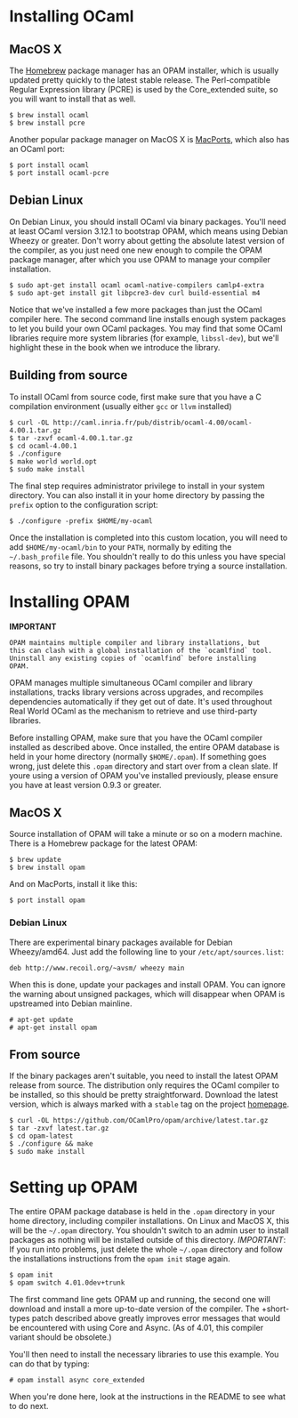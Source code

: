# Installing OCaml

## MacOS X

The [Homebrew](http://github.com/mxcl/homebrew) package manager has an
OPAM installer, which is usually updated pretty quickly to the latest
stable release.  The Perl-compatible Regular Expression library (PCRE)
is used by the Core_extended suite, so you will want to install that
as well.

```
$ brew install ocaml
$ brew install pcre
```

Another popular package manager on MacOS X is [MacPorts](http://macports.org),
which also has an OCaml port:

```
$ port install ocaml
$ port install ocaml-pcre
```


## Debian Linux

On Debian Linux, you should install OCaml via binary packages.  You'll
need at least OCaml version 3.12.1 to bootstrap OPAM, which means
using Debian Wheezy or greater.  Don't worry about getting the
absolute latest version of the compiler, as you just need one new
enough to compile the OPAM package manager, after which you use OPAM
to manage your compiler installation.

```
$ sudo apt-get install ocaml ocaml-native-compilers camlp4-extra
$ sudo apt-get install git libpcre3-dev curl build-essential m4
```

Notice that we've installed a few more packages than just the OCaml compiler
here.  The second command line installs enough system packages to let you
build your own OCaml packages.  You may find that some OCaml libraries require
more system libraries (for example, `libssl-dev`), but we'll highlight
these in the book when we introduce the library.

## Building from source

To install OCaml from source code, first make sure that you have a C compilation
environment (usually either `gcc` or `llvm` installed)

```
$ curl -OL http://caml.inria.fr/pub/distrib/ocaml-4.00/ocaml-4.00.1.tar.gz
$ tar -zxvf ocaml-4.00.1.tar.gz
$ cd ocaml-4.00.1
$ ./configure
$ make world world.opt
$ sudo make install
```

The final step requires administrator privilege to install in your
system directory.  You can also install it in your home directory by
passing the `prefix` option to the configuration script:

```
$ ./configure -prefix $HOME/my-ocaml
```

Once the installation is completed into this custom location, you will
need to add `$HOME/my-ocaml/bin` to your `PATH`, normally by editing
the `~/.bash_profile` file.  You shouldn't really to do this unless
you have special reasons, so try to install binary packages before
trying a source installation.

# Installing OPAM

**IMPORTANT**

    OPAM maintains multiple compiler and library installations, but
    this can clash with a global installation of the `ocamlfind` tool.
    Uninstall any existing copies of `ocamlfind` before installing
    OPAM.

OPAM manages multiple simultaneous OCaml compiler and library
installations, tracks library versions across upgrades, and recompiles
dependencies automatically if they get out of date.  It's used
throughout Real World OCaml as the mechanism to retrieve and use
third-party libraries.

Before installing OPAM, make sure that you have the OCaml compiler
installed as described above.  Once installed, the entire OPAM
database is held in your home directory (normally `$HOME/.opam`).  If
something goes wrong, just delete this `.opam` directory and start
over from a clean slate.  If youre using a version of OPAM you've
installed previously, please ensure you have at least version
0.9.3 or greater.


## MacOS X

Source installation of OPAM will take a minute or so on a modern
machine.  There is a Homebrew package for the latest OPAM:

```
$ brew update
$ brew install opam
```

And on MacPorts, install it like this:

```
$ port install opam
```

### Debian Linux

There are experimental binary packages available for Debian Wheezy/amd64. Just
add the following line to your `/etc/apt/sources.list`:

```
deb http://www.recoil.org/~avsm/ wheezy main
```

When this is done, update your packages and install OPAM.  You can ignore the
warning about unsigned packages, which will disappear when OPAM is upstreamed
into Debian mainline.

```
# apt-get update
# apt-get install opam
```

## From source

If the binary packages aren't suitable, you need to install the latest OPAM
release from source.  The distribution only requires the OCaml compiler
to be installed, so this should be pretty straightforward. Download the
latest version, which is always marked with a `stable` tag on the project
[homepage](https://github.com/OCamlPro/opam/tags).

```
$ curl -OL https://github.com/OCamlPro/opam/archive/latest.tar.gz
$ tar -zxvf latest.tar.gz
$ cd opam-latest
$ ./configure && make
$ sudo make install
```

# Setting up OPAM

The entire OPAM package database is held in the `.opam` directory in
your home directory, including compiler installations. On Linux and
MacOS X, this will be the `~/.opam` directory.  You shouldn't switch
to an admin user to install packages as nothing will be installed
outside of this directory.  *IMPORTANT*: If you run into problems,
just delete the whole `~/.opam` directory and follow the installations
instructions from the `opam init` stage again.

```
$ opam init
$ opam switch 4.01.0dev+trunk
```

The first command line gets OPAM up and running, the second one will
download and install a more up-to-date version of the compiler.  The
+short-types patch described above greatly improves error messages
that would be encountered with using Core and Async. (As of 4.01, this
compiler variant should be obsolete.)

You'll then need to install the necessary libraries to use this
example.  You can do that by typing:

```
# opam install async core_extended
```

When you're done here, look at the instructions in the README to see
what to do next.

